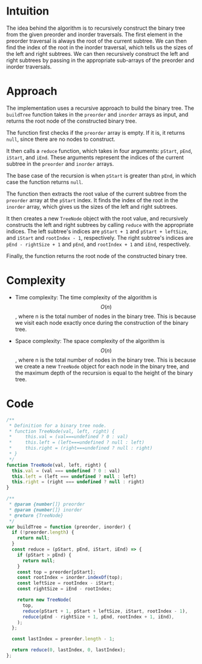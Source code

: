 # Intuition
The idea behind the algorithm is to recursively construct the binary tree from the given preorder and inorder traversals. The first element in the preorder traversal is always the root of the current subtree. We can then find the index of the root in the inorder traversal, which tells us the sizes of the left and right subtrees. We can then recursively construct the left and right subtrees by passing in the appropriate sub-arrays of the preorder and inorder traversals.

# Approach
The implementation uses a recursive approach to build the binary tree. The `buildTree` function takes in the `preorder` and `inorder` arrays as input, and returns the root node of the constructed binary tree.

The function first checks if the `preorder` array is empty. If it is, it returns `null`, since there are no nodes to construct.

It then calls a `reduce` function, which takes in four arguments: `pStart`, `pEnd`, `iStart`, and `iEnd`. These arguments represent the indices of the current subtree in the `preorder` and `inorder` arrays.

The base case of the recursion is when `pStart` is greater than `pEnd`, in which case the function returns `null`.

The function then extracts the root value of the current subtree from the `preorder` array at the `pStart` index. It finds the index of the root in the `inorder` array, which gives us the sizes of the left and right subtrees.

It then creates a new `TreeNode` object with the root value, and recursively constructs the left and right subtrees by calling `reduce` with the appropriate indices. The left subtree's indices are `pStart + 1` and `pStart + leftSize`, and `iStart` and `rootIndex - 1`, respectively. The right subtree's indices are `pEnd - rightSize + 1` and `pEnd`, and `rootIndex + 1` and `iEnd`, respectively.

Finally, the function returns the root node of the constructed binary tree.

# Complexity
- Time complexity: The time complexity of the algorithm is $$O(n)$$, where n is the total number of nodes in the binary tree. This is because we visit each node exactly once during the construction of the binary tree.
    
- Space complexity: The space complexity of the algorithm is $$O(n)$$, where n is the total number of nodes in the binary tree. This is because we create a new `TreeNode` object for each node in the binary tree, and the maximum depth of the recursion is equal to the height of the binary tree.

# Code
```js
/**
 * Definition for a binary tree node.
 * function TreeNode(val, left, right) {
 *     this.val = (val===undefined ? 0 : val)
 *     this.left = (left===undefined ? null : left)
 *     this.right = (right===undefined ? null : right)
 * }
 */
function TreeNode(val, left, right) {
  this.val = (val === undefined ? 0 : val)
  this.left = (left === undefined ? null : left)
  this.right = (right === undefined ? null : right)
}

/**
 * @param {number[]} preorder
 * @param {number[]} inorder
 * @return {TreeNode}
 */
var buildTree = function (preorder, inorder) {
  if (!preorder.length) {
    return null;
  }
  const reduce = (pStart, pEnd, iStart, iEnd) => {
    if (pStart > pEnd) {
      return null;
    }
    const top = preorder[pStart];
    const rootIndex = inorder.indexOf(top);
    const leftSize = rootIndex - iStart;
    const rightSize = iEnd - rootIndex;

    return new TreeNode(
      top,
      reduce(pStart + 1, pStart + leftSize, iStart, rootIndex - 1),
      reduce(pEnd - rightSize + 1, pEnd, rootIndex + 1, iEnd),
    );
  };

  const lastIndex = preorder.length - 1;

  return reduce(0, lastIndex, 0, lastIndex);
};
```